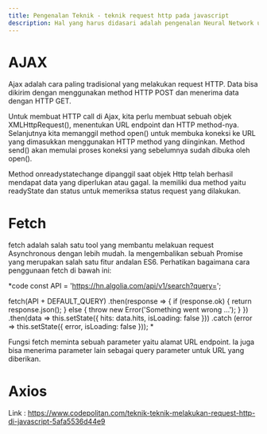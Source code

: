 ```yaml
---
title: Pengenalan Teknik - teknik request http pada javascript
description: Hal yang harus didasari adalah pengenalan Neural Network untuk bisa mencapai Deep Learning
---
```


# AJAX
Ajax adalah cara paling tradisional yang melakukan request HTTP. Data bisa dikirim dengan menggunakan method HTTP POST dan menerima data dengan HTTP GET.

Untuk membuat HTTP call di Ajax, kita perlu membuat sebuah objek XMLHttpRequest(), menentukan URL endpoint dan HTTP method-nya. Selanjutnya kita memanggil method open() untuk membuka koneksi ke URL yang dimasukkan menggunakan HTTP method yang diinginkan. Method send() akan memulai proses koneksi yang sebelumnya sudah dibuka oleh open().

Method onreadystatechange dipanggil saat objek Http telah berhasil mendapat data yang diperlukan atau gagal. Ia memiliki dua method yaitu readyState dan status untuk memeriksa status request yang dilakukan.


# Fetch
fetch adalah salah satu tool yang membantu melakuan request Asynchronous dengan lebih mudah. Ia mengembalikan sebuah Promise yang merupakan salah satu fitur andalan ES6. Perhatikan bagaimana cara penggunaan fetch di bawah ini:

*code
const API = 'https://hn.algolia.com/api/v1/search?query=';

  fetch(API + DEFAULT_QUERY)
      .then(response => {
        if (response.ok) {
          return response.json();
        } else {
          throw new Error('Something went wrong ...');
        }
      })
      .then(data => this.setState({ hits: data.hits, isLoading: false }))
      .catch (error => this.setState({ error, isLoading: false }));
*

Fungsi fetch meminta sebuah parameter yaitu alamat URL endpoint. Ia juga bisa menerima parameter lain sebagai query parameter untuk URL yang diberikan.

# Axios


Link : https://www.codepolitan.com/teknik-teknik-melakukan-request-http-di-javascript-5afa5536d44e9
